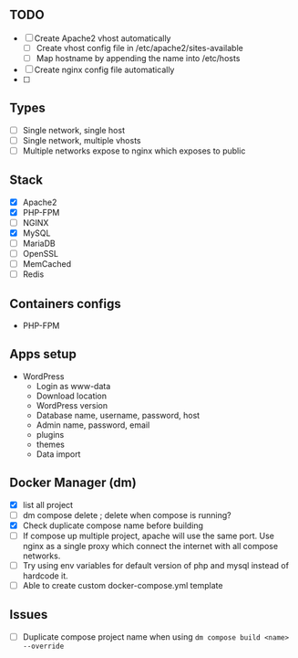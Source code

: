 

## TODO
- [ ] Create Apache2 vhost automatically
    - [ ] Create vhost config file in /etc/apache2/sites-available
    - [ ] Map hostname by appending the name into /etc/hosts
- [ ] Create nginx config file automatically
- [ ] 

## Types
- [ ] Single network, single host
- [ ] Single network, multiple vhosts
- [ ] Multiple networks expose to nginx which exposes to public

## Stack
- [x] Apache2
- [x] PHP-FPM
- [ ] NGINX
- [x] MySQL
- [ ] MariaDB
- [ ] OpenSSL
- [ ] MemCached
- [ ] Redis

## Containers configs
- PHP-FPM
    

## Apps setup
- WordPress
    - Login as www-data
    - Download location
    - WordPress version
    - Database name, username, password, host
    - Admin name, password, email
    - plugins
    - themes
    - Data import

## Docker Manager (dm)
- [x] list all project
- [ ] dm compose delete <compose-name>; delete when compose is running?
- [x] Check duplicate compose name before building
- [ ] If compose up multiple project, apache will use the same port. Use nginx as a single proxy which connect the internet with all compose networks.
- [ ] Try using env variables for default version of php and mysql instead of hardcode it.
- [ ] Able to create custom docker-compose.yml template

## Issues
- [ ] Duplicate compose project name when using `dm compose build <name> --override`